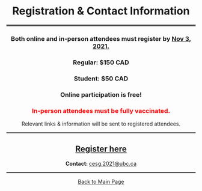 <h1 align = "center"><strong>Registration &amp; Contact Information</strong></h1>
<hr style="border:2px solid gray"> 
<h3 align = "center"><strong>Both online and in-person attendees must register by <u>Nov 3, 2021.</u></strong></h3>
<h3 align = "center"><strong>Regular: </strong>$150 CAD</h3>
<h3 align = "center"><strong>Student: </strong>$50 CAD</h3>
<h3 align = "center"><strong>Online participation is free!</strong></h3>
<h3 align = "center"><span style = "color:red"><strong>In-person attendees must be fully vaccinated.</strong></span></h3>
<p align = "center">Relevant links &amp; information will be sent to registered attendees.</p>
<hr style="border:1px solid gray"> 
<h2 align = "center"><a href = "https://events.eply.com/CanadianEconometricsStudyGroup3364184" target = "_blank">Register here</a></h2>
<p align = "center"><strong>Contact: </strong><a href="mailto:cesg.2020@ubc.ca">cesg.2021@ubc.ca</a></p>
<hr style="border:1px solid gray"> 
<p align = "center"><a href = "index.html">Back to Main Page</a></p>
